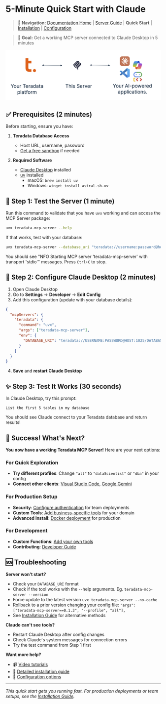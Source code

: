 # 5-Minute Quick Start with Claude

> **📍 Navigation:** [Documentation Home](../README.md) | [Server Guide](../README.md#-server-guide) | **Quick Start** | [Installation](INSTALLATION.md) | [Configuration](CONFIGURATION.md)

> **🎯 Goal:** Get a working MCP server connected to Claude Desktop in 5 minutes

![](../media/client-server-platform.png)

## ✅ Prerequisites (2 minutes)

Before starting, ensure you have:

1. **Teradata Database Access**
   - Host URL, username, password
   - [Get a free sandbox](https://www.teradata.com/getting-started/demos/clearscape-analytics) if needed

2. **Required Software**
   - [Claude Desktop](https://claude.ai/download) installed
   - [uv](https://docs.astral.sh/uv/getting-started/installation/) installed
     - macOS: `brew install uv`
     - Windows: `winget install astral-sh.uv`

## 🚀 Step 1: Test the Server (1 minute)

Run this command to validate that you have `uvx` working and can access the MCP Server package:

```bash
uvx teradata-mcp-server --help
```

If that works, test with your database:

```bash
uvx teradata-mcp-server --database_uri "teradata://username:password@host:1025/database"
```

You should see "NFO     Starting MCP server 'teradata-mcp-server' with transport 'stdio'" messages. Press `Ctrl+C` to stop.

## 🔧 Step 2: Configure Claude Desktop (2 minutes)

1. Open Claude Desktop
2. Go to **Settings** → **Developer** → **Edit Config**
3. Add this configuration (update with your database details):

```json
{
  "mcpServers": {
    "teradata": {
      "command": "uvx",
      "args": ["teradata-mcp-server"],
      "env": {
        "DATABASE_URI": "teradata://USERNAME:PASSWORD@HOST:1025/DATABASE"
      }
    }
  }
}
```

4. **Save** and **restart Claude Desktop**

## ✨ Step 3: Test It Works (30 seconds)

In Claude Desktop, try this prompt:

```
List the first 5 tables in my database
```

You should see Claude connect to your Teradata database and return results!

## 🎉 Success! What's Next?

**You now have a working Teradata MCP Server!** Here are your next options:

### For Quick Exploration
- **Try different profiles**: Change `"all"` to `"dataScientist"` or `"dba"` in your config
- **Connect other clients**: [Visual Studio Code](../client_guide/Visual_Studio_Code.md), [Google Gemini](../client_guide/Google_Gemini_CLI.md)

### For Production Setup  
- **Security**: [Configure authentication](SECURITY.md) for team deployments
- **Custom Tools**: [Add business-specific tools](CUSTOMIZING.md) for your domain
- **Advanced Install**: [Docker deployment](INSTALLATION.md#using-docker) for production

### For Development
- **Custom Functions**: [Add your own tools](../developer_guide/HOW_TO_ADD_YOUR_FUNCTION.md)
- **Contributing**: [Developer Guide](../developer_guide/DEVELOPER_GUIDE.md)

## 🆘 Troubleshooting

**Server won't start?**
- Check your `DATABASE_URI` format
- Check if the tool works with the --help arguments. Eg. `teradata-mcp-server --version`
- Force update to the latest version `uvx teradata-mcp-server --no-cache`
- Rollback to a prior version changing your config file: `"args": ["teradata-mcp-server==0.1.3", "--profile", "all"],`
- See [Installation Guide](INSTALLATION.md) for alternative methods

**Claude can't see tools?**
- Restart Claude Desktop after config changes
- Check Claude's system messages for connection errors
- Try the test command from Step 1 first

**Want more help?**
- 📹 [Video tutorials](VIDEO_LIBRARY.md)
- 📖 [Detailed installation guide](INSTALLATION.md)
- 🔧 [Configuration options](CONFIGURATION.md)

---
*This quick start gets you running fast. For production deployments or team setups, see the [Installation Guide](INSTALLATION.md).*